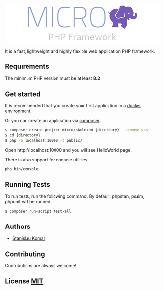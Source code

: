 
![Logo](https://github.com/Micro-PHP/.github/blob/master/logo/png/logo-color-for-github-welcome.png?raw=true)


It is a fast, lightweight and highly flexible web application PHP framework.

## Requirements
The minimum PHP version must be at least **8.2**

## Get started

It is recommended that you create your first application in a [docker environment](https://github.com/Micro-PHP/micro-docker).

Or you can create an application via [composer](https://getcomposer.org/).

```bash
$ composer create-project micro/skeleton {directory} --remove-vcs
$ cd {directory}
$ php -S localhost:10000 -t public/
```

Open http://localhost:10000 and you will see HelloWorld page.

There is also support for console utilities.
```bash
php bin/console
``` 



## Running Tests

To run tests, run the following command. By default, phpstan, psalm, phpunit will be runned.

```bash
$ composer run-script test-all
``` 


## Authors

- [Stanislau Komar](https://www.github.com/asisyas)


## Contributing

Contributions are always welcome!


## License [MIT](../LICENSE)

